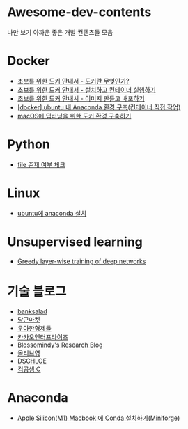 # Awesome-dev-contents
나만 보기 아까운 좋은 개발 컨텐츠들 모음


# Docker
- [초보를 위한 도커 안내서 - 도커란 무엇인가?](https://subicura.com/2017/01/19/docker-guide-for-beginners-1.html)
- [초보를 위한 도커 안내서 - 설치하고 컨테이너 실행하기](https://subicura.com/2017/01/19/docker-guide-for-beginners-2.html)
- [초보를 위한 도커 안내서 - 이미지 만들고 배포하기](https://subicura.com/2017/02/10/docker-guide-for-beginners-create-image-and-deploy.html)
- [[docker] ubuntu 내 Anaconda 환경 구축(컨테이너 직접 작업)](https://omhdydy.tistory.com/6)
- [macOS에 딥러닝을 위한 도커 환경 구축하기](https://wooiljeong.github.io/server/docker_mac)

# Python
- [file 존재 여부 체크](https://www.pythontutorial.net/python-basics/python-check-if-file-exists/)

# Linux
- [ubuntu에 anaconda 설치](https://thinmug.tistory.com/51)

# Unsupervised learning
- [Greedy layer-wise training of deep networks](https://89douner.tistory.com/m/340)

# 기술 블로그
- [banksalad](https://blog.banksalad.com/tech/)
- [당근마켓](https://medium.com/daangn)
- [우아한형제들](https://techblog.woowahan.com/)
- [카카오엔터프라이즈](https://kakaoenterprise.github.io/)
- [Blossomindy's Research Blog](https://www.blossominkyung.com/)
- [올리브영](https://oliveyoung.tech/)
- [DSCHLOE](https://dschloe.github.io/)
- [컴공생 C](https://kagus2.tistory.com/)

# Anaconda
- [Apple Silicon(M1) Macbook 에 Conda 설치하기(Miniforge)](https://cpuu.postype.com/post/9077219)

